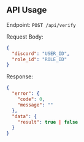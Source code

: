 ## API Usage

Endpoint: `POST /api/verify`

Request Body:
```json
{
  "discord": "USER_ID",
  "role_id": "ROLE_ID"
}
```

Response:
```json
{
  "error": {
    "code": 0,
    "message": ""
  },
  "data": {
    "result": true | false
  }
}
```

